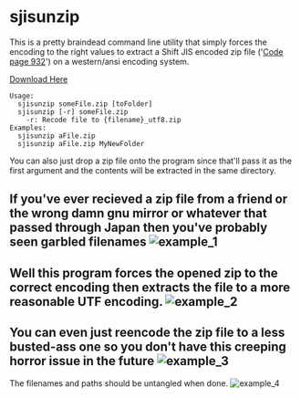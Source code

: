sjisunzip
=========

This is a pretty braindead command line utility that simply forces the encoding to the right values to extract a Shift JIS encoded zip file ('[Code page 932](http://en.wikipedia.org/wiki/Code_page_932)') on a western/ansi encoding system.

[Download Here](https://github.com/kjerk/sjisunzip/releases)

```
Usage:
  sjisunzip someFile.zip [toFolder]
  sjisunzip [-r] someFile.zip
    -r: Recode file to {filename}_utf8.zip
Examples:
  sjisunzip aFile.zip
  sjisunzip aFile.zip MyNewFolder
```

You can also just drop a zip file onto the program since that'll pass it as the first argument and the contents will be extracted in the same directory.

If you've ever recieved a zip file from a friend or the wrong damn gnu mirror or whatever that passed through Japan then you've probably seen garbled filenames
![example_1](https://cloud.githubusercontent.com/assets/2738686/5326938/37acc0de-7ce7-11e4-8259-06ef8b1f43a8.jpg)
---

Well this program forces the opened zip to the correct encoding then extracts the file to a more reasonable UTF encoding.
![example_2](https://cloud.githubusercontent.com/assets/2738686/5326978/712d7e50-7ce9-11e4-8f18-c885afc51055.jpg)
---

You can even just reencode the zip file to a less busted-ass one so you don't have this creeping horror issue in the future
![example_3](https://cloud.githubusercontent.com/assets/2738686/5326937/37ab2878-7ce7-11e4-9655-61b92a2b680d.jpg)
---

The filenames and paths should be untangled when done.
![example_4](https://cloud.githubusercontent.com/assets/2738686/5326940/37af9d72-7ce7-11e4-8ee2-3a9d11c6e669.jpg)

